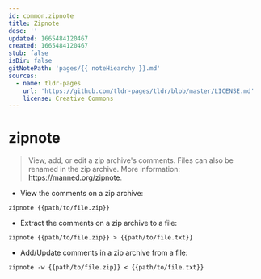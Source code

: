 ```yaml
---
id: common.zipnote
title: Zipnote
desc: ''
updated: 1665484120467
created: 1665484120467
stub: false
isDir: false
gitNotePath: 'pages/{{ noteHiearchy }}.md'
sources:
  - name: tldr-pages
    url: 'https://github.com/tldr-pages/tldr/blob/master/LICENSE.md'
    license: Creative Commons
---
```

# zipnote

> View, add, or edit a zip archive's comments.
> Files can also be renamed in the zip archive.
> More information: <https://manned.org/zipnote>.

- View the comments on a zip archive:

`zipnote {{path/to/file.zip}}`

- Extract the comments on a zip archive to a file:

`zipnote {{path/to/file.zip}} > {{path/to/file.txt}}`

- Add/Update comments in a zip archive from a file:

`zipnote -w {{path/to/file.zip}} < {{path/to/file.txt}}`

